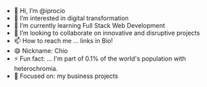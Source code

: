 - 👋 Hi, I’m @iprocio
- 👀 I’m interested in digital transformation
- 🌱 I’m currently learning Full Stack Web Development
- 💞️ I’m looking to collaborate on innovative and disruptive projects
- 📫 How to reach me ... links in Bio!
- 😄 Nickname: Chio
- ⚡ Fun fact: ... I'm part of 0.1% of the world's population with heterochromia. 
- 🎯 Focused on: my business projects
<!---
iprocio/iprocio is a ✨ special ✨ repository because its `README.md` (this file) appears on your GitHub profile.
You can click the Preview link to take a look at your changes.
--->

